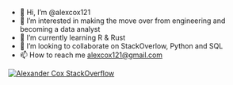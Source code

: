- 👋 Hi, I’m @alexcox121
- 👀 I’m interested in making the move over from engineering and becoming a data analyst
- 🌱 I’m currently learning R & Rust
- 💞️ I’m looking to collaborate on StackOverlow, Python and SQL
- 📫 How to reach me alexcox121@gmail.com

[![Alexander Cox StackOverflow](https://github-readme-stackoverflow.vercel.app/?userID=21690262)](https://stackoverflow.com/users/21690262/alexander)

<!---
alexcox121/alexcox121 is a ✨ special ✨ repository because its `README.md` (this file) appears on your GitHub profile.
You can click the Preview link to take a look at your changes.
--->
